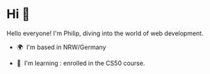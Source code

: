 Hi 👋 
============================

Hello everyone! I'm Philip, diving into the world of web development.
*   🌍  I'm based in NRW/Germany
  
*   🧠  I'm learning : enrolled in the CS50 course.

